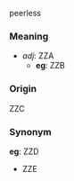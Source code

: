 peerless
### Meaning
+ _adj_: ZZA
    + __eg__: ZZB

### Origin

ZZC

### Synonym

__eg__: ZZD

+ ZZE


